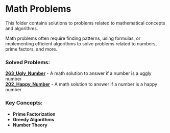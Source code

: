 # Math Problems

This folder contains solutions to problems related to mathematical concepts and algorithms.

Math problems often require finding patterns, using formulas, or implementing efficient algorithms to solve problems related to numbers, prime factors, and more.

### Solved Problems:
 **[263_Ugly_Number](263_EASY_Ugly_Number.rs)** - A math solution to answer if a number is a uggly number  
 **[202_Happy_Number](202_EASY_Happy_Number.rs)** - A math solution to answer if a number is a happy number  

### Key Concepts:
- **Prime Factorization**
- **Greedy Algorithms**
- **Number Theory**